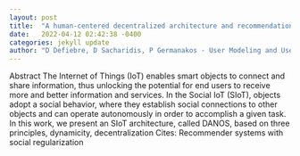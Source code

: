 ```yaml
---
layout: post
title:  "A human-centered decentralized architecture and recommendation engine in SIoT"
date:   2022-04-12 02:42:38 -0400
categories: jekyll update
author: "D Defiebre, D Sacharidis, P Germanakos - User Modeling and User-Adapted , 2022"
---
```

Abstract The Internet of Things (IoT) enables smart objects to connect and share information, thus unlocking the potential for end users to receive more and better information and services. In the Social IoT (SIoT), objects adopt a social behavior, where they establish social connections to other objects and can operate autonomously in order to accomplish a given task. In this work, we present an SIoT architecture, called DANOS, based on three principles, dynamicity, decentralization Cites: Recommender systems with social regularization